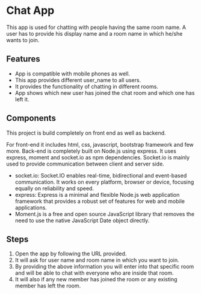 # Chat App

This app is used for chatting with people having the same room name. A user has to provide his display name and a room name in which he/she wants to join.

## Features

- App is compatible with mobile phones as well.
- This app provides different user_name to all users.
- It provides the functionality of chatting in different rooms.
- App shows which new user has joined the chat room and which one has left it.

## Components

This project is build completely on front end as well as backend.

For front-end it includes html, css, javascript, bootstrap framework and few more. Back-end is completely built on Node.js using express. It uses express, moment and socket.io as npm dependencies. Socket.io is mainly used to provide communication between client and server side.

- socket.io: Socket.IO enables real-time, bidirectional and event-based communication.
It works on every platform, browser or device, focusing equally on reliability and speed.
- express: Express is a minimal and flexible Node.js web application framework that provides a robust set of features for web and mobile applications.
- Moment.js is a free and open source JavaScript library that removes the need to use the native JavaScript Date object directly.


## Steps

1. Open the app by following the URL provided.
2. It will ask for user name and room name in which you want to join.
3. By providing the above information you will enter into that specific room and will be able to chat with everyone who are inside that room.
4. It will also if any new member has joined the room or any existing member has left the room.
